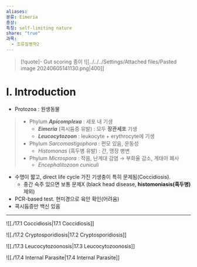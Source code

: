 ```yaml
---
aliases: 
분류: Eimeria
증상: 
특징: self-limiting nature
share: "true"
과목:
  - 조류질병학2
---
```

>[!quote]- Gut scoring 종이
>![[../../../Settings/Attached files/Pasted image 20240605141130.png|400]]


# Ⅰ. Introduction
- Protozoa : 원생동물
>- Phylum ***Apicomplexa*** : 세포 내 기생
>	- ***Eimeria*** (콕시듐증 유발) : 모두 **장관세포** 기생
>	- ***Leucocytozoon*** : leukocyte + erythrocyte에 기생
>- Phylum *Sarcomastigophora* : 편모 있음, 운동성
>	- *Histomonas* (흑두병 유발) : 간, 맹장 병변
>- Phylum *Microspora* : 작음, 난계대 감염 → 부화율 감소, 계태아 폐사
>	- *Encephalitozoon cuniculi*

- 수명이 짧고, direct life cycle 가진 기생충이 특히 문제됨(Coccidiosis).
	- 중간 숙주 있으면 보통 문제X (black head disease, **histomoniasis(흑두병)** 제외)
- PCR-based test. 현미경으로 육안 확인(어려움)
- 콕시듐증만 백신 있음
---

![[./17.1 Coccidiosis|17.1 Coccidiosis]]

![[./17.2 Cryptosporidiosis|17.2 Cryptosporidiosis]]

![[./17.3 Leucocytozoonosis|17.3 Leucocytozoonosis]]

![[./17.4 Internal Parasite|17.4 Internal Parasite]]